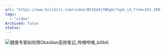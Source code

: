 ```yaml
---
url: "https://www.bilibili.com/video/BV1Em9jYWEgk/?spm_id_from=333.1007.tianma.1-1-1.click&vd_source=06168f390bae49c4867767c52a20e87c"
tags:
  - "video"
Archived: false
status:
---
```

![健康专家如何用Obsidian高效笔记_哔哩哔哩_bilibili](https://www.bilibili.com/video/BV1Em9jYWEgk/?spm_id_from=333.1007.tianma.1-1-1.click&vd_source=06168f390bae49c4867767c52a20e87c)

